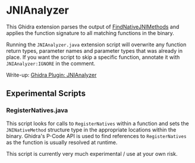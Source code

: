 # JNIAnalyzer

This Ghidra extension parses the output of
[FindNativeJNIMethods][FindNativeJNIMethods] and applies the function signature
to all matching functions in the binary.

Running the `JNIAnalyzer.java` extension script will overwrite any function
return types, parameter names and parameter types that was already in place.
If you want the script to skip a specific function, annotate it with
`JNIAnalyzer:IGNORE` in the comment.

Write-up: [Ghidra Plugin: JNIAnalyzer][JNIAnalyzer_blog]

## Experimental Scripts

### RegisterNatives.java

This script looks for calls to `RegisterNatives` within a function and sets
the `JNINativeMethod` structure type in the appropriate locations within the
binary. Ghidra's P-Code API is used to find references to `RegisterNatives` as
the function is usually resolved at runtime.

This script is currently very much experimental / use at your own risk.

[FindNativeJNIMethods]: https://github.com/Ayrx/FindNativeJNIMethods
[JNIAnalyzer_blog]: https://www.ayrx.me/ghidra-jnianalyzer
